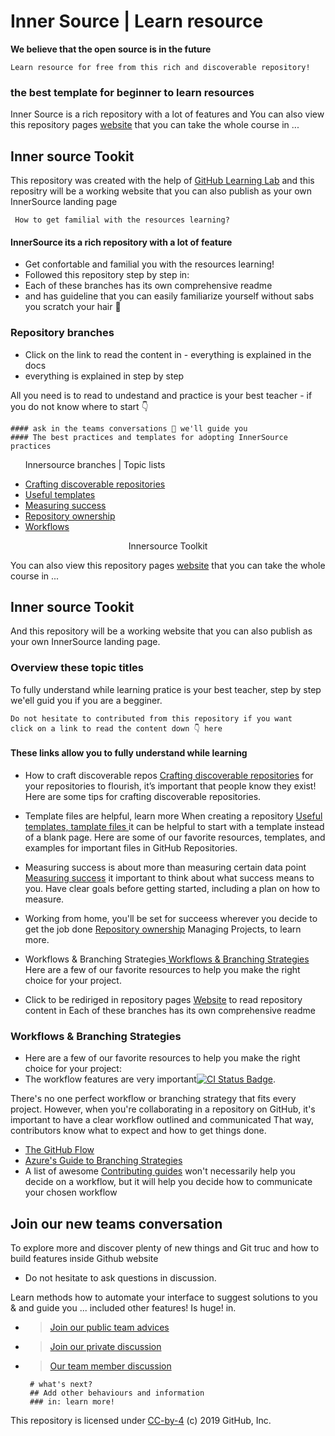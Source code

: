 # Inner Source | Learn resource
**We believe that the open source is in the future**

    Learn resource for free from this rich and discoverable repository!

### the best template for beginner to learn resources
Inner Source is a rich repository with a lot of features and
You can also view this repository pages <a href="https://djibal.github.io/innersource">website</a> that you can take the whole course in ...


## Inner source Tookit
This repository was created with the help of <a href="https://lab.github.com/">GitHub Learning Lab</a>
and this repositry will be a working website that you can also publish as your own InnerSource landing page


     How to get familial with the resources learning?
     
#### InnerSource its a rich repository with a lot of feature 
   
- Get confortable and familial you with the resources learning!
- Followed this repository step by step in: 
- Each of these branches has its own comprehensive readme
- and has guideline that you can easily familiarize yourself without sabs you scratch your hair 💇

### Repository branches

- Click on the link to read the content in - everything is explained in the docs 
-   everything is explained in step by step  
    
All you need is to read to undestand and practice is your best teacher
     -  if you do not know where to start 👇
    
    #### ask in the teams conversations 💬 we'll guide you     
    #### The best practices and templates for adopting InnerSource practices

<ul>
<p> Innersource  branches | Topic lists</p>
    <li><a href="discoverable/">Crafting discoverable repositories</a></li>
    <li><a href="templates/">Useful templates</a></li>
    <li><a href="metrics/">Measuring success</a></li>
    <li><a href="repo-ownership/">Repository ownership</a></li>
   <li><a href="workflows/">Workflows</a></li>
</ul>

<p align='center' style="italic"><frame width="50" eight="50" text="bold" bg="green">Innersource Toolkit</p>
You can also view this repository pages <a href="https://djibal.github.io/innersource">website</a> that you can take the whole course in ...
 
## Inner source Tookit
And this repository will be a working website that you can also publish as your own InnerSource landing page.

### Overview these topic titles 
To fully understand while learning 
pratice is your best teacher, step by step we'ell guid you if you are a begginer.

    Do not hesitate to contributed from this repository if you want 
    click on a link to read the content down 👇 here 
    
#### These links allow you to fully understand while learning  
- How to craft discoverable repos <a href="discoverable/">Crafting discoverable repositories</a> for your repositories to flourish, it’s important that people know they exist! Here are some tips for crafting discoverable repositories.

- Template files are helpful, learn more When creating a repository <a href="templates/"> Useful templates, tamplate files </a> it can be helpful to start with a template instead of a blank page. Here are some of our favorite resources, templates, and examples for important files in GitHub Repositories.

- Measuring success is about more than measuring certain data point <a href="metrics/"> Measuring success</a> it important to think about what success means to you. Have clear goals before getting started, including a plan on how to measure.
 
- Working from home, you'll be set for succeess wherever you decide to get the job done <a href="repo-ownership/"> Repository ownership</a> Managing Projects, to learn more.

- Workflows & Branching Strategies<a href="https://djibal.github.io/innersource/workflows/"> Workflows & Branching Strategies </a> Here are a few of our favorite resources to help you make the right choice for your project.

- Click to be rediriged in repository pages <a href="https://djibal.github.io/innersource">Website</a>
to read repository content in Each of these branches has its own comprehensive readme


### Workflows & Branching Strategies
- Here are a few of our favorite resources to help you make the right choice for your project: 
- The workflow features are very important[![CI](https://github.com/djibal/innersource/actions/workflows/blank.yml/badge.svg) Status Badge](https://github.com/djibal/innersource/actions/workflows/blank.yml/).

There's no one perfect workflow or branching strategy that fits every project. However,
when you're collaborating in a repository on GitHub, it's important to have a clear workflow outlined and communicated
That way, contributors know what to expect and how to get things done.

- [The GitHub Flow](https://guides.github.com/introduction/flow/)
- [Azure's Guide to Branching Strategies](https://docs.microsoft.com/en-us/azure/devops/repos/git/git-branching-guidance?view=azure-devops)
- A list of awesome [Contributing guides](https://github.com/mntnr/awesome-contributing) won't necessarily help you decide on a workflow, but it will help you decide how to communicate your chosen workflow

## Join our new teams conversation
To explore more and discover plenty of new things and Git truc and how to build features inside Github website
- Do not hesitate to ask questions in discussion.

Learn methods how to automate your interface to suggest solutions to you & and guide you ... included other features! Is huge! in.
- > [Join our public team advices](/https://github.com/orgs/dji-7/teams/public-team/)
- > [Join our private discussion](/https://github.com/orgs/dji-7/teams/team-discussion/)
- > [Our team member discussion](https://github.com/orgs/dji-7/teams/team-discussion/)


       # what's next?
       ## Add other behaviours and information 
       ### in: learn more!

        
<p>This repository is licensed under <a href=".../LICENSE">CC-by-4</a> (c) 2019 GitHub, Inc.</p>

